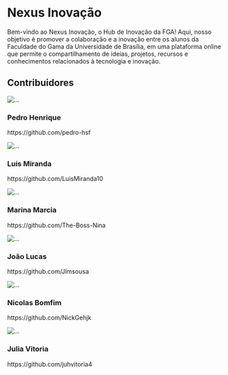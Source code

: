 
<div class="body">
    <h1 class="title">Nexus Inovação</h1>
    <p>Bem-vindo ao Nexus Inovação, o Hub de Inovação da FGA! Aqui, nosso objetivo é promover a colaboração e a inovação entre os alunos da Faculdade do Gama da Universidade de Brasília, em uma plataforma online que permite o compartilhamento de ideias, projetos, recursos e conhecimentos relacionados à tecnologia e inovação.</p>

<h2 class="title">Contribuidores</h1>

<div class="wrapper">
    <div class="image1">
        <img src="https://avatars.githubusercontent.com/u/97897684?v=4" alt="..." class="img-time">
    </div>
    <div class="text1">
        <h3 class="title1">Pedro Henrique</h1>
        <p>https://github.com/pedro-hsf</p>
    </div>
    <div class="image2">
        <img src="https://avatars.githubusercontent.com/u/107730105?v=4" alt="..." class="img-time">
    </div>
    <div class="text2">
        <h3 class="title1">Luis Miranda</h1>
        <p>https://github.com/LuisMiranda10</p>
    </div>
    <div class="image1">
        <img src="https://avatars.githubusercontent.com/u/58699832?v=4" alt="..." class="img-time">
    </div>
    <div class="text1">
        <h3 class="title1">Marina Marcia</h1>
        <p>https://github.com/The-Boss-Nina</p>
    </div>
    <div class="image2">
        <img src="https://avatars.githubusercontent.com/u/88345660?v=4" alt="..." class="img-time">
    </div>
    <div class="text2">
        <h3 class="title1">João Lucas</h1>
        <p>https://github.com/Jlmsousa</p>
    </div>
    <div class="image1">
        <img src="https://avatars.githubusercontent.com/u/108106812?v=4" alt="..." class="img-time">
    </div>
    <div class="text1">
        <h3 class="title1">Nicolas Bomfim</h1>
        <p>https://github.com/NickGehjk</p>
    </div>
    <div class="image2">
        <img src="https://avatars.githubusercontent.com/u/115602385?v=4" alt="..." class="img-time">
    </div>
    <div class="text2">
        <h3 class="title1">Julia Vitoria</h1>
        <p>https://github.com/juhvitoria4</p>
    </div>
    
</div>
</div>


